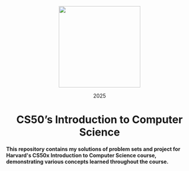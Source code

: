  <div align=center>
    <img src="https://upload.wikimedia.org/wikipedia/commons/thumb/c/cc/Harvard_University_coat_of_arms.svg/800px-Harvard_University_coat_of_arms.svg.png" height=220>
    <p> 2025 </p>
    <h1> CS50’s Introduction to Computer Science </h1>
</div>

#### This repository contains my solutions of problem sets and project for Harvard's CS50x Introduction to Computer Science course, demonstrating various concepts learned throughout the course. 

<br>
